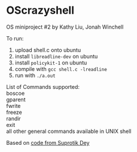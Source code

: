 # OScrazyshell

OS miniproject #2 by Kathy Liu, Jonah Winchell

To run:
1. upload shell.c onto ubuntu
2. install `libreadline-dev` on ubuntu
3. install `policykit-1` on ubuntu
4. compile with `gcc shell.c -lreadline`
5. run with  `./a.out`

List of Commands supported:  
  boscoe  
  gparent  
  fwrite  
  freeze  
  randir  
  exit  
  all other general commands available in UNIX shell  

Based on [code from Suprotik Dey](https://www.geeksforgeeks.org/making-linux-shell-c/)
